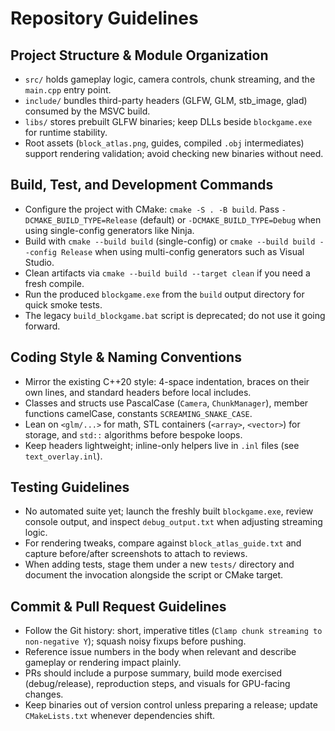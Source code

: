 ﻿# Repository Guidelines

## Project Structure & Module Organization
- `src/` holds gameplay logic, camera controls, chunk streaming, and the `main.cpp` entry point.
- `include/` bundles third-party headers (GLFW, GLM, stb_image, glad) consumed by the MSVC build.
- `libs/` stores prebuilt GLFW binaries; keep DLLs beside `blockgame.exe` for runtime stability.
- Root assets (`block_atlas.png`, guides, compiled `.obj` intermediates) support rendering validation; avoid checking new binaries without need.

## Build, Test, and Development Commands
- Configure the project with CMake: `cmake -S . -B build`. Pass `-DCMAKE_BUILD_TYPE=Release` (default) or `-DCMAKE_BUILD_TYPE=Debug` when using single-config generators like Ninja.
- Build with `cmake --build build` (single-config) or `cmake --build build --config Release` when using multi-config generators such as Visual Studio.
- Clean artifacts via `cmake --build build --target clean` if you need a fresh compile.
- Run the produced `blockgame.exe` from the `build` output directory for quick smoke tests.
- The legacy `build_blockgame.bat` script is deprecated; do not use it going forward.

## Coding Style & Naming Conventions
- Mirror the existing C++20 style: 4-space indentation, braces on their own lines, and standard headers before local includes.
- Classes and structs use PascalCase (`Camera`, `ChunkManager`), member functions camelCase, constants `SCREAMING_SNAKE_CASE`.
- Lean on `<glm/...>` for math, STL containers (`<array>`, `<vector>`) for storage, and `std::` algorithms before bespoke loops.
- Keep headers lightweight; inline-only helpers live in `.inl` files (see `text_overlay.inl`).

## Testing Guidelines
- No automated suite yet; launch the freshly built `blockgame.exe`, review console output, and inspect `debug_output.txt` when adjusting streaming logic.
- For rendering tweaks, compare against `block_atlas_guide.txt` and capture before/after screenshots to attach to reviews.
- When adding tests, stage them under a new `tests/` directory and document the invocation alongside the script or CMake target.

## Commit & Pull Request Guidelines
- Follow the Git history: short, imperative titles (`Clamp chunk streaming to non-negative Y`); squash noisy fixups before pushing.
- Reference issue numbers in the body when relevant and describe gameplay or rendering impact plainly.
- PRs should include a purpose summary, build mode exercised (debug/release), reproduction steps, and visuals for GPU-facing changes.
- Keep binaries out of version control unless preparing a release; update `CMakeLists.txt` whenever dependencies shift.
